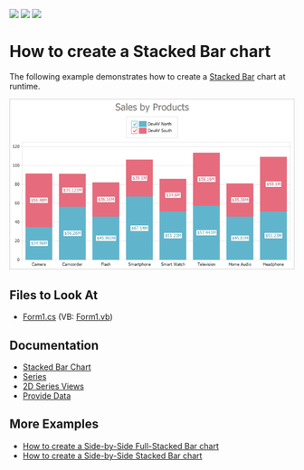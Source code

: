 <!-- default badges list -->
![](https://img.shields.io/endpoint?url=https://codecentral.devexpress.com/api/v1/VersionRange/128573902/21.1.5%2B)
[![](https://img.shields.io/badge/Open_in_DevExpress_Support_Center-FF7200?style=flat-square&logo=DevExpress&logoColor=white)](https://supportcenter.devexpress.com/ticket/details/E1211)
[![](https://img.shields.io/badge/📖_How_to_use_DevExpress_Examples-e9f6fc?style=flat-square)](https://docs.devexpress.com/GeneralInformation/403183)
<!-- default badges end -->

# How to create a Stacked Bar chart

The following example demonstrates how to create a [Stacked Bar](https://docs.devexpress.com/WindowsForms/2973/controls-and-libraries/chart-control/series-views/2d-series-views/bar-series-views/stacked-bar-chart?p=netframework) chart at runtime.

![Resulting heatmap](Images/stacked-bar-chart.png)

<!-- default file list -->
## Files to Look At

* [Form1.cs](./CS/Series_StackedBarChart/Form1.cs) (VB: [Form1.vb](./VB/Series_StackedBarChart/Form1.vb))
<!-- default file list end -->

## Documentation

- [Stacked Bar Chart](https://docs.devexpress.com/WindowsForms/2973/controls-and-libraries/chart-control/series-views/2d-series-views/bar-series-views/stacked-bar-chart?p=netframework)
- [Series](https://docs.devexpress.com/WindowsForms/6167/controls-and-libraries/chart-control/series)
- [2D Series Views](https://docs.devexpress.com/WindowsForms/2960/controls-and-libraries/chart-control/series-views/2d-series-views)
- [Provide Data](https://docs.devexpress.com/WindowsForms/5774/controls-and-libraries/chart-control/providing-data)

## More Examples

- [How to create a Side-by-Side Full-Stacked Bar chart](https://github.com/DevExpress-Examples/how-to-create-a-side-by-side-full-stacked-bar-chart-e2093)
- [How to create a Side-by-Side Stacked Bar chart](https://github.com/DevExpress-Examples/how-to-create-a-side-by-side-stacked-bar-chart-e2092)

